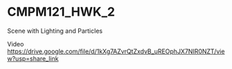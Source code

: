 # CMPM121_HWK_2
 Scene with Lighting and Particles

Video 
https://drive.google.com/file/d/1kXg7AZvrQtZxdvB_uREOphJX7NIR0NZT/view?usp=share_link